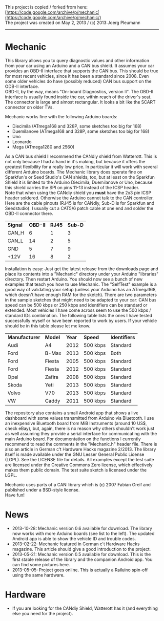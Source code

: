 This project is copied / forked from here: [https://code.google.com/archive/p/mechanic](https://code.google.com/archive/p/mechanic/)  
The project was created on May 2, 2013 / (c) 2013 Joerg Pleumann

----  
  
# Mechanic  
This library allows you to query diagnostic values and other information from your car using an Arduino and a CAN bus shield. It assumes your car provides an OBD-II interface that supports the CAN bus. This should be true for most recent vehicles, since it has been a standard since 2008. Even some older vehicles do have (possibly reduced) CAN bus support on the ODB-II interface.  
OBD-II, by the way, means "On-board Diagnostics, version II". The OBD-II interface is usually found inside the car, within reach of the driver's seat. The connector is large and almost rectangular. It looks a bit like the SCART connector on older TVs.  
  
Mechanic works fine with the following Arduino boards:  
* Diecimila (ATmega168 and 328P, some sketches too big for 168) 
* Duemilanove (ATmega168 and 328P, some sketches too big for 168) 
* Uno 
* Leonardo 
* Mega (ATmega1280 and 2560)  
  
As a CAN bus shield I recommend the CANdiy shield from Watterott. This is not only because I had a hand in it's making, but because it offers the greatest flexibility for a really low price. In particular it will work with several different Arduino boards. The Mechanic library does operate fine on Sparkfun's or Seed Studio's CAN shields, too, but at least on the Sparkfun Shield it is limited to the Arduino Diecimila, Duemilanove or Uno, because this shield carries the SPI on pins 11-13 instead of the ICSP header.  
Note that when using the CANdiy shield you **must** have the 2x3 pin ICSP header soldered. Otherwise the Arduino cannot talk to the CAN controller.  
Here are the cable pinouts (RJ45 is for CANdiy, Sub-D is for Sparkfun and Seedstudio). I usually cut a CAT5/6 patch cable at one end and solder the OBD-II connector there.  
  
<table><tbody>
<tr><td><strong>Signal</strong></td><td><strong>OBD-II</strong></td><td><strong>RJ45</strong></td><td><strong>Sub-D</strong></td></tr>
<tr><td>CAN_H</td><td>6</td><td>1</td><td>3</td></tr>
<tr><td>CAN_L</td><td>14</td><td>2</td><td>5</td></tr>
<tr><td>GND</td><td>5</td><td>7</td><td>9</td></tr>
<tr><td>+12V</td><td>16</td><td>8</td><td>2</td></tr>
</tbody></table>  
Installation is easy: Just get the latest release from the downloads page and place its contents into a "Mechanic" directory under your Arduino "libraries" directory. Then restart Arduino. You should now see a bunch of new examples that teach you how to use Mechanic. The "SelfTest" example is a good way of validating your setup (unless your Arduino has an ATmega168, which doesn't have enough RAM for the sketch).  
There are two parameters in the sample sketches that might need to be adapted to your car: CAN bus speed can be 500 kbps or 250 kbps and identifiers can be standard or extended. Most vehicles I have come across seem to use the 500 kbps / standard IDs combination. The following table lists the ones I have tested successfully myself or have been reported to work by users. If your vehicle should be in this table please let me know.  
  
<table><tbody>
<tr><td><strong>Manufacturer</strong></td><td><strong>Model</strong></td><td><strong>Year</strong></td><td><strong>Speed</strong></td><td><strong>Identifiers</strong></td></tr>
<tr><td>Audi</td><td>A4</td><td>2012</td><td>500 kbps</td><td>Standard</td></tr>
<tr><td>Ford</td><td>B-Max</td><td>2013</td><td>500 kbps</td><td>Both</td></tr>
<tr><td>Ford</td><td>Fiesta</td><td>2005</td><td>500 kbps</td><td>Standard</td></tr>
<tr><td>Ford</td><td>Fiesta</td><td>2012</td><td>500 kbps</td><td>Standard</td></tr>
<tr><td>Opel</td><td>Zafira</td><td>2008</td><td>500 kbps</td><td>Standard</td></tr>
<tr><td>Skoda</td><td>Yeti</td><td>2013</td><td>500 kbps</td><td>Standard</td></tr>
<tr><td>Volvo</td><td>V70</td><td>2013</td><td>500 kbps</td><td>Standard</td></tr>
<tr><td>VW</td><td>Caddy</td><td>2011</td><td>500 kbps</td><td>Standard</td></tr>
</tbody></table>   
The repository also contains a small Android app that shows a live dashboard with some values transmitted from Arduino via Bluetooth. I use an inexpensive Bluetooth board from MiB Instruments (around 10 US$, check eBay), but, again, there is no reason why others shouldn't work just as well assuming they provide a serial interface for communicating with the main Arduino board.  
For documentation on the functions I currently recommend to read the comments in the "Mechanic.h" header file. There is also an article in German c't Hardware Hacks magazine 2/2013.  
The library itself is made available under the GNU Lesser General Public License (LGPL). See the LICENSE file for details. All examples except the test suite are licensed under the Creative Commons Zero license, which effectively makes them public domain. The test suite sketch is licensed under the LGPL.  
  
Mechanic uses parts of a CAN library which is (c) 2007 Fabian Greif and published under a BSD-style license.  
Have fun!  
  
# News  
* 2013-10-28: Mechanic version 0.6 available for download. The library now works with more Arduino boards (see list to the left). The updated Android app is able to show the vehicle ID and trouble codes.  
* 2013-02-22: Mechanic featured in German c't Hardware Hacks magazine. This article should give a good introduction to the project.  
* 2013-05-21: Mechanic version 0.5 available for download. This is the first stable release of the library and the companion Android app. You can find some pictures here.  
* 2013-05-05: Project goes online. This is actually a Railuino spin-off using the same hardware.  
# Hardware  
* If you are looking for the CANdiy Shield, Watterott has it (and everything else you need for the project).  

